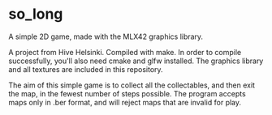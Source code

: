 # so_long
A simple 2D game, made with the MLX42 graphics library.

A project from Hive Helsinki. Compiled with make. In order to compile
successfully, you'll also need cmake and glfw installed. The graphics library
and all textures are included in this repository.

The aim of this simple game is to collect all the collectables, and then
exit the map, in the fewest number of steps possible. The program accepts maps only
in .ber format, and will reject maps that are invalid for play.

